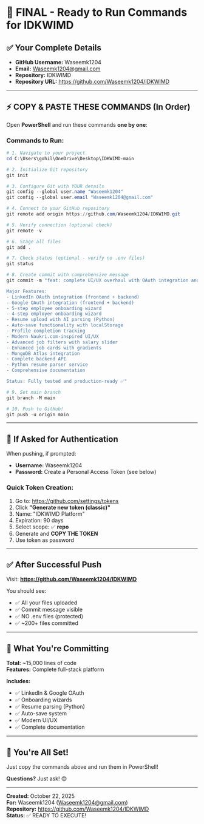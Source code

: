 # 🚀 FINAL - Ready to Run Commands for IDKWIMD

## ✅ Your Complete Details
- **GitHub Username:** Waseemk1204
- **Email:** Waseemk1204@gmail.com
- **Repository:** IDKWIMD
- **Repository URL:** https://github.com/Waseemk1204/IDKWIMD

---

## ⚡ COPY & PASTE THESE COMMANDS (In Order)

Open **PowerShell** and run these commands **one by one**:

### **Commands to Run:**

```powershell
# 1. Navigate to your project
cd C:\Users\gohil\OneDrive\Desktop\IDKWIMD-main

# 2. Initialize Git repository
git init

# 3. Configure Git with YOUR details
git config --global user.name "Waseemk1204"
git config --global user.email "Waseemk1204@gmail.com"

# 4. Connect to your GitHub repository
git remote add origin https://github.com/Waseemk1204/IDKWIMD.git

# 5. Verify connection (optional check)
git remote -v

# 6. Stage all files
git add .

# 7. Check status (optional - verify no .env files)
git status

# 8. Create commit with comprehensive message
git commit -m "feat: complete UI/UX overhaul with OAuth integration and onboarding wizards

Major Features:
- LinkedIn OAuth integration (frontend + backend)
- Google OAuth integration (frontend + backend)
- 5-step employee onboarding wizard
- 4-step employer onboarding wizard
- Resume upload with AI parsing (Python)
- Auto-save functionality with localStorage
- Profile completion tracking
- Modern Naukri.com-inspired UI/UX
- Advanced job filters with salary slider
- Enhanced job cards with gradients
- MongoDB Atlas integration
- Complete backend API
- Python resume parser service
- Comprehensive documentation

Status: Fully tested and production-ready ✅"

# 9. Set main branch
git branch -M main

# 10. Push to GitHub!
git push -u origin main
```

---

## 🔑 If Asked for Authentication

When pushing, if prompted:
- **Username:** Waseemk1204
- **Password:** Create a Personal Access Token (see below)

### **Quick Token Creation:**
1. Go to: https://github.com/settings/tokens
2. Click **"Generate new token (classic)"**
3. Name: "IDKWIMD Platform"
4. Expiration: 90 days
5. Select scope: ✅ **repo**
6. Generate and **COPY THE TOKEN**
7. Use token as password

---

## ✅ After Successful Push

Visit: **https://github.com/Waseemk1204/IDKWIMD**

You should see:
- ✅ All your files uploaded
- ✅ Commit message visible
- ✅ NO .env files (protected)
- ✅ ~200+ files committed

---

## 🎯 What You're Committing

**Total:** ~15,000 lines of code  
**Features:** Complete full-stack platform  

**Includes:**
- ✅ LinkedIn & Google OAuth
- ✅ Onboarding wizards
- ✅ Resume parsing (Python)
- ✅ Auto-save system
- ✅ Modern UI/UX
- ✅ Complete documentation

---

## 🚀 You're All Set!

Just copy the commands above and run them in PowerShell! 

**Questions?** Just ask! 😊

---

**Created:** October 22, 2025  
**For:** Waseemk1204 (Waseemk1204@gmail.com)  
**Repository:** https://github.com/Waseemk1204/IDKWIMD  
**Status:** ✅ READY TO EXECUTE!



